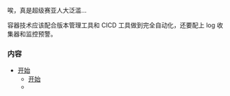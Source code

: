 
唉，真是超级赛亚人大泛滥...

容器技术应该配合版本管理工具和 CICD 工具做到完全自动化，还要配上 log 收集器和监控预警。

### 内容

- [开始](ch01)
  - [开始](ch01/01_开始.md)
  - 